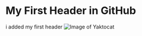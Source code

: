 # My First Header in GitHub
i added my first header
![Image of Yaktocat](https://octodex.github.com/images/yaktocat.png)
